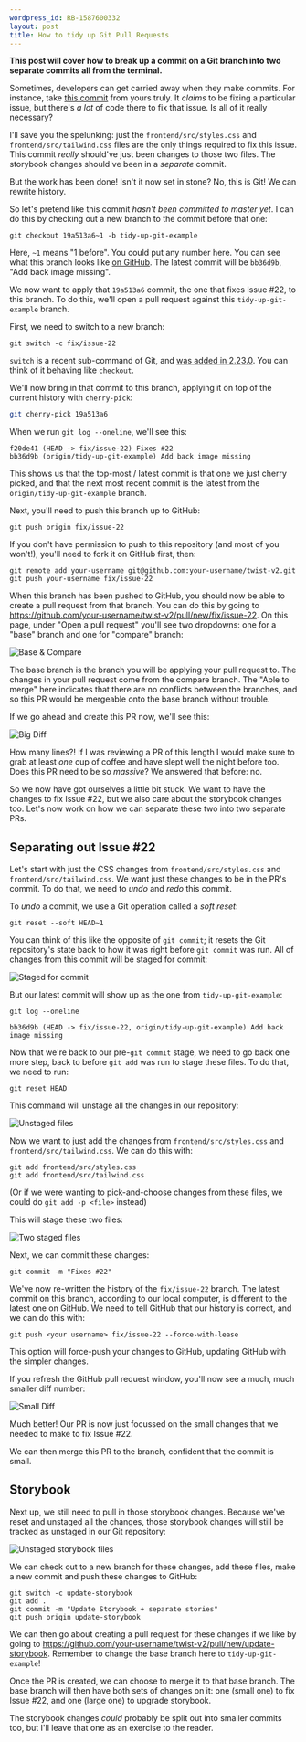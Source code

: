 ```yaml
---
wordpress_id: RB-1587600332
layout: post
title: How to tidy up Git Pull Requests
---
```


**This post will cover how to break up a commit on a Git branch into two separate commits all from the terminal.**

Sometimes, developers can get carried away when they make commits. For instance, take [this commit](https://github.com/radar/twist-v2/commit/19a513a6ae33ed0de3fb8ce426e7c7ec99449f0d) from yours truly. It _claims_ to be fixing a particular issue, but there's _a lot_ of code there to fix that issue. Is all of it really necessary?

I'll save you the spelunking: just the `frontend/src/styles.css` and `frontend/src/tailwind.css` files are the only things required to fix this issue. This commit _really_ should've just been changes to those two files. The storybook changes should've been in a _separate_ commit.

But the work has been done! Isn't it now set in stone? No, this is Git! We can rewrite history.

So let's pretend like this commit _hasn't been committed to master yet_. I can do this by checking out a new branch to the commit before that one:

```text
git checkout 19a513a6~1 -b tidy-up-git-example
```

Here, `~1` means "1 before". You could put any number here. You can see what this branch looks like [on GitHub](https://github.com/radar/twist-v2/tree/tidy-up-git-example). The latest commit will be `bb36d9b`, "Add back image missing".

We now want to apply that `19a513a6` commit, the one that fixes Issue #22, to this branch. To do this, we'll open a pull request against this `tidy-up-git-example` branch.

First, we need to switch to a new branch:

```text
git switch -c fix/issue-22
```

`switch` is a recent sub-command of Git, and [was added in 2.23.0](https://github.blog/2019-08-16-highlights-from-git-2-23/). You can think of it behaving like `checkout`.

We'll now bring in that commit to this branch, applying it on top of the current history with `cherry-pick`:

```bash
git cherry-pick 19a513a6
```

When we run `git log --oneline`, we'll see this:

```text
f20de41 (HEAD -> fix/issue-22) Fixes #22
bb36d9b (origin/tidy-up-git-example) Add back image missing
```

This shows us that the top-most / latest commit is that one we just cherry picked, and that the next most recent commit is the latest from the `origin/tidy-up-git-example` branch.

Next, you'll need to push this branch up to GitHub:

```text
git push origin fix/issue-22
```

If you don't have permission to push to this repository (and most of you won't!), you'll need to fork it on GitHub first, then:

```text
git remote add your-username git@github.com:your-username/twist-v2.git
git push your-username fix/issue-22
```

When this branch has been pushed to GitHub, you should now be able to create a pull request from that branch. You can do this by going to https://github.com/your-username/twist-v2/pull/new/fix/issue-22. On this page, under "Open a pull request" you'll see two dropdowns: one for a "base" branch and one for "compare" branch:

![Base & Compare](/images/tidy-up-github/base-and-compare.png)

The base branch is the branch you will be applying your pull request to. The changes in your pull request come from the compare branch. The "Able to merge" here indicates that there are no conflicts between the branches, and so this PR would be mergeable onto the base branch without trouble.

If we go ahead and create this PR now, we'll see this:

![Big Diff](/images/tidy-up-github/big-diff.png)

How many lines?! If I was reviewing a PR of this length I would make sure to grab at least _one_ cup of coffee and have slept well the night before too. Does this PR need to be so _massive_? We answered that before: no.

So we now have got ourselves a little bit stuck. We want to have the changes to fix Issue #22, but we also care about the storybook changes too. Let's now work on how we can separate these two into two separate PRs.

## Separating out Issue #22

Let's start with just the CSS changes from `frontend/src/styles.css` and `frontend/src/tailwind.css`. We want just these changes to be in the PR's commit. To do that, we need to _undo_ and _redo_ this commit.

To _undo_ a commit, we use a Git operation called a _soft reset_:

```text
git reset --soft HEAD~1
```

You can think of this like the opposite of `git commit`; it resets the Git repository's state back to how it was right before `git commit` was run. All of changes from this commit will be staged for commit:

![Staged for commit](/images/tidy-up-github/staged-for-commit.png)

But our latest commit will show up as the one from `tidy-up-git-example`:

```text
git log --oneline
```

```
bb36d9b (HEAD -> fix/issue-22, origin/tidy-up-git-example) Add back image missing
```

Now that we're back to our pre-`git commit` stage, we need to go back one more step, back to before `git add` was run to stage these files. To do that, we need to run:

```
git reset HEAD
```

This command will unstage all the changes in our repository:

![Unstaged files](/images/tidy-up-github/unstaged-files.png)

Now we want to just add the changes from `frontend/src/styles.css` and `frontend/src/tailwind.css`. We can do this with:

```
git add frontend/src/styles.css
git add frontend/src/tailwind.css
```

(Or if we were wanting to pick-and-choose changes from these files, we could do `git add -p <file>` instead)

This will stage these two files:

![Two staged files](/images/tidy-up-github/two-staged-files.png)

Next, we can commit these changes:

```
git commit -m "Fixes #22"
```

We've now re-written the history of the `fix/issue-22` branch. The latest commit on this branch, according to our local computer, is different to the latest one on GitHub. We need to tell GitHub that our history is correct, and we can do this with:

```
git push <your username> fix/issue-22 --force-with-lease
```

This option will force-push your changes to GitHub, updating GitHub with the simpler changes.

If you refresh the GitHub pull request window, you'll now see a much, much smaller diff number:

![Small Diff](/images/tidy-up-github/small-diff.png)

Much better! Our PR is now just focussed on the small changes that we needed to make to fix Issue #22.

We can then merge this PR to the branch, confident that the commit is small.

## Storybook

Next up, we still need to pull in those storybook changes. Because we've reset and unstaged all the changes, those storybook changes will still be tracked as unstaged in our Git repository:

![Unstaged storybook files](/images/tidy-up-github/unstaged-storybook-files.png)

We can check out to a new branch for these changes, add these files, make a new commit and push these changes to GitHub:

```
git switch -c update-storybook
git add .
git commit -m "Update Storybook + separate stories"
git push origin update-storybook
```

We can then go about creating a pull request for these changes if we like by going to https://github.com/your-username/twist-v2/pull/new/update-storybook. Remember to change the base branch here to `tidy-up-git-example`!

Once the PR is created, we can choose to merge it to that base branch. The base branch will then have both sets of changes on it: one (small one) to fix Issue #22, and one (large one) to upgrade storybook.

The storybook changes _could_ probably be split out into smaller commits too, but I'll leave that one as an exercise to the reader.
